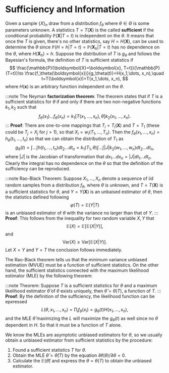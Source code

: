 # Sufficiency and Information

Given a sample $\lbrace X\rbrace_n$ draw from a distribution $f_\theta$ where $\theta\in \Theta$ is some parameters unknown. A statistics $T=T(\boldsymbol{X})$ is the called **sufficient** if the conditional probability $\mathbb{P}(\boldsymbol{X}|T=t)$ is independent on the $\theta$. It means that once the $T$ is given, there's no other statistics, say $H=H(\boldsymbol{X})$, can be used to determine the $\theta$ since $\mathbb{P}(H=h|T=t)=\mathbb{P}(\boldsymbol{X}_h|T=t)$ has no dependence on the $\theta$, where $H(\boldsymbol{X}_h)=h$. Suppose the distribution of $T$ is $g_\theta$ and follows the Bayesian's formula, the definition of $T$ is sufficient statistics if
$$
\frac{\mathbb{P}(\boldsymbol{X}=\boldsymbol{x}, T=t)}{\mathbb{P}(T=t)}\to \frac{f_\theta(\boldsymbol{x})}{g_\theta(t)}=H(x_1,\dots, x_n),\quad t=T(\boldsymbol{x})=T(x_1,\dots, x_n),
$$
where $H(\boldsymbol{x})$ is an arbitrary function independent on the $\theta$. 

:::note The Neyman **factorization theorem**:
The theorem states that if $T$ is a sufficient statistics for $\theta$ if and only if there are two non-negative functions $k_1,k_2$ such that
$$
f_\theta(x_1)\dots f_\theta(x_n)=k_1[T(x_1,\dots, x_n), \theta]k_2(x_1,\dots, x_n).
$$
:::
**Proof**: There are one-to-one mappings that $T_i=T_i(\boldsymbol{X})$ and $T=T_1$ (these could be $T_j=X_j$ for $j>1$), so that $X_i=w_i(T_1,\dots, T_n)$. Then the $f_\theta(x_1,\dots, x_n)=h_\theta(t_1,\dots, t_n)$ so that we can obtain the distribution of $T_1$ as
$$
g_\theta(t)=\int\dots\int h(t_1,\dots, t_n)dt_2\dots dt_n=k_1(T_1,\theta)\int\dots \int |J|k_2(w_1,\dots, w_n)dt_2\dots dt_n,
$$
where $|J|$ is the Jacobian of transformation that $dx_1\dots dx_n=|J|dt_1\dots dt_n$. Clearly the integral has no dependence on the $\theta$ so that the definition of the sufficiency can be reproduced.

:::note Rao-Black Theorem:
Suppose $X_1,\dots,X_n$ denote a sequence of iid random samples from a distribution $f_\theta$, where $\theta$ is unknown, and $T=T(\boldsymbol{X})$ is a sufficient statistics for $\theta$, and $Y=Y(\boldsymbol{X})$ is an unbaised estimator of $\theta$, then the statistics defined following
$$
\varphi(T) = \mathbb{E}(Y|T)
$$
is an unbiased estimator of $\theta$ with the variance no larger than that of $Y$.
:::
**Proof**: This follows from the inequality for two random variable $X,Y$ that 
$$
\mathbb{E}(X)=\mathbb{E}[\mathbb{E}(X|Y)],
$$
and 
$$
\text{Var}(X)\ge \text{Var}[\mathbb{E}(X|Y)].
$$
Let $X=Y$ and $Y=T$ the conclusion follows immediately.

The Rao-Black theorem tells us that the minimum variance unbiased estimation (MVUE) must be a function of sufficient statistics. 
On the other hand, the sufficient statistics connected with the maximum likelihood estimator (MLE) by the following theorem:

:::note Theorem:
Suppose $T$ is a sufficient statistics for $\theta$ and a maximum likelihood estimator $\hat\theta$ of $\theta$ exists uniquely, then $\hat\theta=\theta(T)$, a function of $T$. 
:::
**Proof**: By the definition of the sufficiency, the likelihood function can be epxressed 
$$
L(\theta, x_1,\dots, x_n)=\prod_if_\theta(x_i)=g_\theta(t)H(x_1,\dots, x_n),
$$
and the MLE $\hat\theta$ maximizing the $L$ will maximize the $g_\theta(t)$ as well since no $\theta$ dependent in $H$. So that it must be a function of $T$ alone.

We know the MLEs are asymptotic unbiased estimators for $\theta$, so we usually obtain a unbiased estimator from sufficient statistics by the procedure:
1. Found a sufficient statistics $T$ for $\theta$.
2. Obtain the MLE $\hat\theta=\hat\theta(T)$ by the equation $\partial\ell(\theta)/\partial\theta=0$.
3. Calculate the $\mathbb{E}(\hat\theta)$ and express the $\theta=\theta(T)$ to obtain the unbiased estimator.
